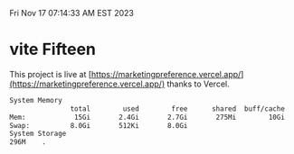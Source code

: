 Fri Nov 17 07:14:33 AM EST 2023

# vite Fifteen


This project is live at [https://marketingpreference.vercel.app/](https://marketingpreference.vercel.app/) thanks to Vercel.

```bash
System Memory
               total        used        free      shared  buff/cache   available
Mem:            15Gi       2.4Gi       2.7Gi       275Mi        10Gi        12Gi
Swap:          8.0Gi       512Ki       8.0Gi
System Storage
296M	.
```
```bash
